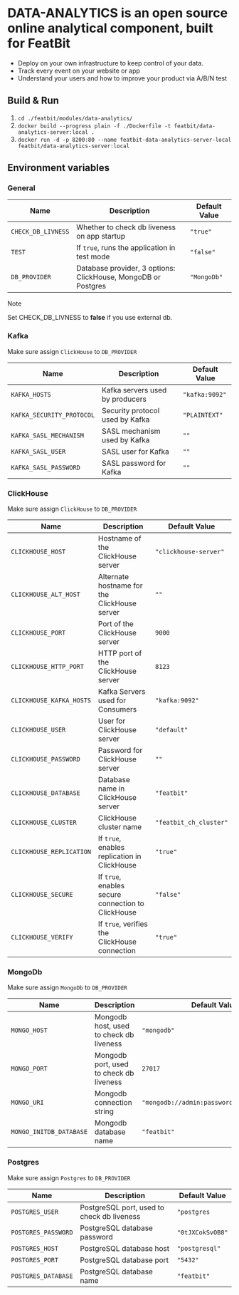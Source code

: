 # DATA-ANALYTICS is an open source online analytical component, built for FeatBit

* Deploy on your own infrastructure to keep control of your data.
* Track every event on your website or app
* Understand your users and how to improve your product via A/B/N test

## Build & Run

1. `cd ./featbit/modules/data-analytics/`
2. `docker build --progress plain -f ./Dockerfile -t featbit/data-analytics-server:local .`
3. `docker run -d -p 8200:80 --name featbit-data-analytics-server-local featbit/data-analytics-server:local`

## Environment variables


### General

| Name               | Description                                                   | Default Value  |
|--------------------|---------------------------------------------------------------|----------------|
| `CHECK_DB_LIVNESS` | Whether to check db liveness on app startup                   | `"true"`       |
| `TEST`             | If `true`, runs the application in test mode                  | `"false"`      |
| `DB_PROVIDER`      | Database provider, 3 options: ClickHouse, MongoDB or Postgres | `"MongoDb"`    |

> [!NOTE]
> Set CHECK_DB_LIVNESS to **false** if you use external db.

### Kafka

Make sure assign `ClickHouse` to `DB_PROVIDER`

| Name                      | Description                     | Default Value  |
|---------------------------|---------------------------------|----------------|
| `KAFKA_HOSTS`             | Kafka servers used by producers | `"kafka:9092"` |
| `KAFKA_SECURITY_PROTOCOL` | Security protocol used by Kafka | `"PLAINTEXT"`  |
| `KAFKA_SASL_MECHANISM`    | SASL mechanism used by Kafka    | `""`           |
| `KAFKA_SASL_USER`         | SASL user for Kafka             | `""`           |
| `KAFKA_SASL_PASSWORD`     | SASL password for Kafka         | `""`           |

### ClickHouse

Make sure assign `ClickHouse` to `DB_PROVIDER`

| Name                     | Description                                        | Default Value          |
|--------------------------|----------------------------------------------------|------------------------|
| `CLICKHOUSE_HOST`        | Hostname of the ClickHouse server                  | `"clickhouse-server"`  |
| `CLICKHOUSE_ALT_HOST`    | Alternate hostname for the ClickHouse server       | `""`                   |
| `CLICKHOUSE_PORT`        | Port of the ClickHouse server                      | `9000`                 |
| `CLICKHOUSE_HTTP_PORT`   | HTTP port of the ClickHouse server                 | `8123`                 |
| `CLICKHOUSE_KAFKA_HOSTS` | Kafka Servers used for Consumers                   | `"kafka:9092"`         |
| `CLICKHOUSE_USER`        | User for ClickHouse server                         | `"default"`            |
| `CLICKHOUSE_PASSWORD`    | Password for ClickHouse server                     | `""`                   |
| `CLICKHOUSE_DATABASE`    | Database name in ClickHouse server                 | `"featbit"`            |
| `CLICKHOUSE_CLUSTER`     | ClickHouse cluster name                            | `"featbit_ch_cluster"` |
| `CLICKHOUSE_REPLICATION` | If `true`, enables replication in ClickHouse       | `"true"`               |
| `CLICKHOUSE_SECURE`      | If `true`, enables secure connection to ClickHouse | `"false"`              |
| `CLICKHOUSE_VERIFY`      | If `true`, verifies the ClickHouse connection      | `"true"`               |

### MongoDb

Make sure assign `MongoDb` to `DB_PROVIDER`

| Name                    | Description                             | Default Value                              |
|-------------------------|-----------------------------------------|--------------------------------------------|
| `MONGO_HOST`            | Mongodb host, used to check db liveness | `"mongodb"`                                |
| `MONGO_PORT`            | Mongodb port, used to check db liveness | `27017`                                    |
| `MONGO_URI`             | Mongodb connection string               | `"mongodb://admin:password@mongodb:27017"` |
| `MONGO_INITDB_DATABASE` | Mongodb database name                   | `"featbit"`                                |

### Postgres

Make sure assign `Postgres` to `DB_PROVIDER`

| Name                | Description                                | Default Value    |
|---------------------|--------------------------------------------|------------------|
| `POSTGRES_USER`     | PostgreSQL port, used to check db liveness | `"postgres`      |
| `POSTGRES_PASSWORD` | PostgreSQL database password               | `"0tJXCokSvOB8"` |
| `POSTGRES_HOST`     | PostgreSQL database host                   | `"postgresql"`   |
| `POSTGRES_PORT`     | PostgreSQL database port                   | `"5432"`         |
| `POSTGRES_DATABASE` | PostgreSQL database name                   | `"featbit"`      |
